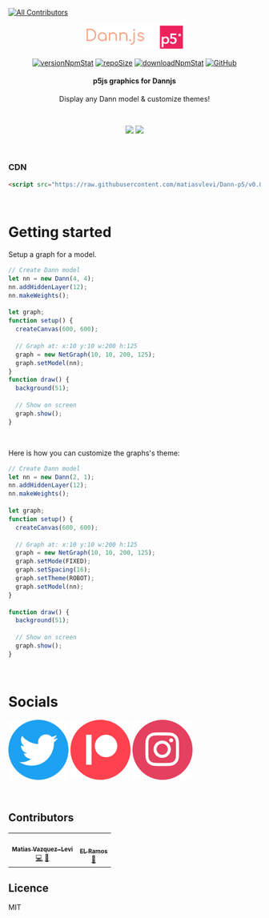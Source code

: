 
<!-- ALL-CONTRIBUTORS-BADGE:START - Do not remove or modify this section -->
[![All Contributors](https://img.shields.io/badge/all_contributors-2-orange.svg?style=flat-square)](#contributors-)
<!-- ALL-CONTRIBUTORS-BADGE:END -->
<p align="center">
  <img src="assets/logo.svg" width="40%">
</p>

<p align="center">
    <a href="https://www.npmjs.com/package/dannjs" target="_blank"><img src="https://img.shields.io/github/v/release/matiasvlevi/dann-p5?style=flat&color=f69e7b&labelColor=383e56&label=version" alt="versionNpmStat"/></a> <a href="https://github.com/matiasvlevi/Dann" target="_blank"><img src="https://img.shields.io/github/repo-size/matiasvlevi/dann-p5?style=flat&label=size&color=f69e7b&labelColor=383e56" alt="repoSize"/></a>  <a href="https://www.npmjs.com/package/dannjs" target="_blank"><img src="https://img.shields.io/jsdelivr/gh/hy/matiasvlevi/dann-p5?label=cdn&style=flat&color=f69e7b&labelColor=383e56" alt="downloadNpmStat"/></a> <a href="https://raw.githubusercontent.com/matiasvlevi/Dann/master/LICENSE" target="_blank"><img alt="GitHub" src="https://img.shields.io/github/license/matiasvlevi/dann?color=f69e7b&labelColor=383e56" alt="Liscence"></a>
</p>
<h4 align="center">p5js graphics for Dannjs</h4>
<p align="center">
    Display any Dann model & customize themes!

  </p>
  <br/>
  <p align="center">
  <img src="https://i.ibb.co/6ssYKHG/unknown.png" height="240">  <img src="https://i.ibb.co/NZGV48W/unknown-1.png" height="240">
  </p>

<br/>

### CDN
```html
<script src="https://raw.githubusercontent.com/matiasvlevi/Dann-p5/v0.0.1/build/dannp5.min.js"></script>
```

<br/>

# Getting started

Setup a graph for a model.

```js
// Create Dann model
let nn = new Dann(4, 4);
nn.addHiddenLayer(12);
nn.makeWeights();

let graph;
function setup() {
  createCanvas(600, 600);
 
  // Graph at: x:10 y:10 w:200 h:125
  graph = new NetGraph(10, 10, 200, 125);
  graph.setModel(nn);
}
function draw() {
  background(51);

  // Show on screen
  graph.show();
}

```

<br/>

Here is how you can customize the graphs's theme:

```js
// Create Dann model
let nn = new Dann(2, 1);
nn.addHiddenLayer(12);
nn.makeWeights();

let graph;
function setup() {
  createCanvas(600, 600);
 
  // Graph at: x:10 y:10 w:200 h:125
  graph = new NetGraph(10, 10, 200, 125);
  graph.setMode(FIXED);
  graph.setSpacing(16);
  graph.setTheme(ROBOT);
  graph.setModel(nn);
}

function draw() {
  background(51);

  // Show on screen
  graph.show();
}
```

<br/>


# Socials

[![IMAGE](https://raw.githubusercontent.com/matiasvlevi/SocialMediaIcons/main/twitter.svg)](https://twitter.com/dannjsai)
[![image](https://raw.githubusercontent.com/matiasvlevi/SocialMediaIcons/main/patreon.svg)](https://www.patreon.com/join/dannjs)
[![image](https://raw.githubusercontent.com/matiasvlevi/SocialMediaIcons/main/instagram.svg)](https://www.instagram.com/dannj.s/)

<br/>


## Contributors 

<!-- ALL-CONTRIBUTORS-LIST:START - Do not remove or modify this section -->
<!-- prettier-ignore-start -->
<!-- markdownlint-disable -->
<table>
  <tr>
    <td align="center"><a href="https://www.linkedin.com/in/matias-vazquez-levi-846a991a6/"><img src="https://avatars.githubusercontent.com/u/50473168?v=4?s=100" width="100px;" alt=""/><br /><sub><b>Matias Vazquez-Levi</b></sub></a><br /><a href="https://github.com/matiasvlevi/Dann-p5/commits?author=matiasvlevi" title="Code">💻</a> <a href="https://github.com/matiasvlevi/Dann-p5/commits?author=matiasvlevi" title="Documentation">📖</a></td>
    <td align="center"><a href="https://github.com/ramos-papadopoulos"><img src="https://avatars.githubusercontent.com/u/82990932?v=4?s=100" width="100px;" alt=""/><br /><sub><b>EL Ramos</b></sub></a><br /><a href="https://github.com/matiasvlevi/Dann-p5/commits?author=ramos-papadopoulos" title="Documentation">📖</a></td>
  </tr>
</table>

<!-- markdownlint-restore -->
<!-- prettier-ignore-end -->

<!-- ALL-CONTRIBUTORS-LIST:END -->


## Licence
MIT


